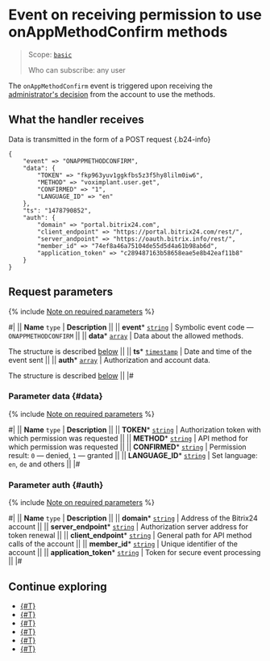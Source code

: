 # Event on receiving permission to use onAppMethodConfirm methods

> Scope: [`basic`](../../scopes/permissions.md)
>
> Who can subscribe: any user

The `onAppMethodConfirm` event is triggered upon receiving the [administrator's decision](../../scopes/confirmation.md) from the account to use the methods.

## What the handler receives

Data is transmitted in the form of a POST request {.b24-info}

```
{
    "event" => "ONAPPMETHODCONFIRM",
    "data": {
        "TOKEN" => "fkp963yuv1ggkfbs5z3f5hy8lilm0iw6",
        "METHOD" => "voximplant.user.get",
        "CONFIRMED" => "1",
        "LANGUAGE_ID" => "en"
    },
    "ts": "1478790852",
    "auth": {
        "domain" => "portal.bitrix24.com",
        "client_endpoint" => "https://portal.bitrix24.com/rest/",
        "server_andpoint" => "https://oauth.bitrix.info/rest/",
        "member_id" => "74ef8a46a75104de55d5d4a61b98ab6d",
        "application_token" => "c289487163b58658eae5e8b42eaf11b8"
    }
}
```

## Request parameters

{% include [Note on required parameters](../../../_includes/required.md) %}

#|
|| **Name**
`type` | **Description** ||
|| **event***
[`string`](../../data-types.md) | Symbolic event code — `ONAPPMETHODCONFIRM` ||
|| **data***
[`array`](../../data-types.md) | Data about the allowed methods.

The structure is described [below](#data) ||
|| **ts***
[`timestamp`](../../data-types.md) | Date and time of the event sent ||
|| **auth***
[`array`](../../data-types.md) | Authorization and account data.

The structure is described [below](#auth) ||
|#

### Parameter data {#data}

{% include [Note on required parameters](../../../_includes/required.md) %}

#|
|| **Name**
`type` | **Description** ||
|| **TOKEN***
[`string`](../../data-types.md) | Authorization token with which permission was requested ||
|| **METHOD***
[`string`](../../data-types.md) | API method for which permission was requested ||
|| **CONFIRMED***
[`string`](../../data-types.md) | Permission result: `0` — denied, `1` — granted ||
|| **LANGUAGE_ID***
[`string`](../../data-types.md) | Set language: `en`, `de` and others ||
|#

### Parameter auth {#auth}

{% include [Note on required parameters](../../../_includes/required.md) %}

#|
|| **Name**
`type` | **Description** ||
|| **domain***
[`string`](../../data-types.md) | Address of the Bitrix24 account ||
|| **server_endpoint***
[`string`](../../data-types.md) | Authorization server address for token renewal ||
|| **client_endpoint***
[`string`](../../data-types.md) | General path for API method calls of the account ||
|| **member_id***
[`string`](../../data-types.md) | Unique identifier of the account ||
|| **application_token***
[`string`](../../data-types.md) | Token for secure event processing ||
|#

## Continue exploring

- [{#T}](../../events/index.md)
- [{#T}](../../events/event-bind.md)
- [{#T}](./on-app-install.md)
- [{#T}](./on-app-payment.md)
- [{#T}](./on-user-add.md)
- [{#T}](./on-app-uninstall.md)